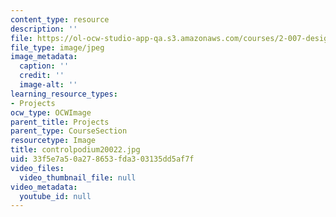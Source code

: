 ```yaml
---
content_type: resource
description: ''
file: https://ol-ocw-studio-app-qa.s3.amazonaws.com/courses/2-007-design-and-manufacturing-i-spring-2009/33f5e7a50a278653fda303135dd5af7f_controlpodium20022.jpg
file_type: image/jpeg
image_metadata:
  caption: ''
  credit: ''
  image-alt: ''
learning_resource_types:
- Projects
ocw_type: OCWImage
parent_title: Projects
parent_type: CourseSection
resourcetype: Image
title: controlpodium20022.jpg
uid: 33f5e7a5-0a27-8653-fda3-03135dd5af7f
video_files:
  video_thumbnail_file: null
video_metadata:
  youtube_id: null
---
```

